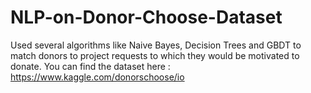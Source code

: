 # NLP-on-Donor-Choose-Dataset

Used several algorithms like Naive Bayes, Decision Trees and GBDT to match donors to project requests to which they would be motivated to donate.
You can find the dataset here : https://www.kaggle.com/donorschoose/io
